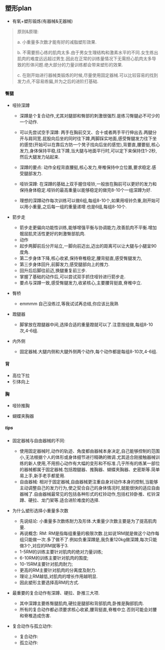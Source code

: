 ## 塑形plan

- 有氧+塑形锻炼(有器械&无器械)

> 原则&原理: 
>
> a. 小重量多次数才能有好的减脂塑形效果.
>
> b. 不需要担心练的肌肉太多.由于男女生理结构和激素水平的不同.女生练出肌肉的难度远远超过男生.因此在正常的训练量情况下无需担心肌肉太多导致的形体问题.绝大部分的力量训练都会带来塑形的效果.
>
> c. 在刚开始进行器械类锻炼的时候,尽量使用固定器械.可以比较容易的找到发力点,不容易练偏,并为之后的进阶打基础.



#### 臀腿

- 哑铃深蹲

  - 深蹲是个复合动作,尤其对腿部和臀部的刺激很强烈.是练习臀腿必不可少的一个动作.

  - 可以先尝试空手深蹲: 两手在胸前交叉、合十或者两手平行伸出去.两腿分开与肩同宽.屁股向后坐的同时往下蹲,两脚踩实地面,感受臀腿发力往下坐的感觉(开始可以在靠后方防一个凳子找向后坐的感觉),背要直,腰要挺,核心发力,身体保持平稳,往下蹲,当大腿与地面平行时,可以定下来保持住1-2秒,然后大腿发力站起来.

  - 深蹲的要点: 动作全程背直腰挺,核心发力,脊椎保持中立位置,要求稳定.感受腿部发力.

  - 哑铃深蹲: 在深蹲的基础上双手握住哑铃,一般放在胸前可以更好的发力和保持身体稳定.哑铃的最高重量以能够稳定的做完8-10个一组深蹲为好.

  - 理想的深蹲动作每次训练可以做6组,每组8-10个,如果用哑铃负重,刚开始可以用小重量,之后每一组的重量递增.也是6组,每组8-10个.

- 箭步走

  - 箭步走更偏向功能性训练,能够增强平衡与协调能力,改善肌肉不平衡.增加髋屈肌灵活性更好的刺激臀部肌肉.
  - 动作
  - 起步两脚前后分开站立,一脚向前迈出,迈出的距离可以让大腿与小腿呈90度角.
  - 第二步身体下降,核心收紧,保持脊椎稳定,腰背挺直,感受臀腿发力,
  - 第三步身体回升,前脚发力,感受腿部向上的推力.
  - 回升后后脚往前迈,换腿重复前三步.
  - 掌握了基础的动作后,可以尝试双手抓住哑铃进行箭步走.
  - 要点与深蹲一致,感受臀腿发力,收紧核心,主要腰背挺直,脊椎中立.

- 臀桥

  - emmmm 自己没练过,等我试试再总结,你应该比我熟

- 蹬腿器

  - 脚掌放在蹬腿器中间,选择合适的重量蹬就可以了.注意按组做,每组8-10次,4-6组.

- 内外侧

  - 固定器械.大腿内侧和大腿外侧两个动作,每个动作都是每组8-10次,4-6组.

#### 背

- 高位下拉
- 引体向上

#### 胸

- 哑铃推胸

- 蝴蝶夹胸器

  

##### tips

- 固定器械与自由器械的不同:
  - 使用固定器械时,动作的轨迹、角度都由器械本身决定,自己能够控制的范围小,无法根据个人的体形或身体细节进行精确的微调.尤其适合刚接触器械训练的新人使用,不用担心动作有大幅的变形和不标准.几乎所有的练某一部位的器械都属于固定器械.包括蹬腿器、推胸器、蝴蝶夹胸器、史密斯等.简单易上手,新手老手都爱用.
  - 自由器械: 相对于固定器械,自由器械更注重自身对动作本身的控制,当能够主动调整自己的发力行为,使之契合自己的身体情况时,就能很快的适应自由器械了.自由器械最常见的包括各种形式的杠铃动作,包括杠铃卧推、杠铃深蹲、硬拉、龙门架等.适合进阶难度的选择.
- 为什么塑形选择小重量多次数
  - 先说结论: 小重量多次数练耐力及形体.大重量少次数主要是为了提高肌肉量.
  - 再说概念: RM: RM是指每组重量的极限次数.比如说1RM就是做这个动作每组只能做一次.多了做不了.例如负重深蹲是,我负重120kg做深蹲,每次只能做3个,对应的RM就等于3.
  - 1-5RM的训练主要针对肌肉的绝对力量训练;
  - 6-10RM的训练主要针对肌肉的围度;
  - 10-15RM主要针对肌肉耐力;
  - 更高的RM主要针对肌肉的分离度及耐力.
  - 理论上RM越低,对肌肉的增长作用越明显.
  - 因此塑形主要选择高RM的方式.

- 最重要的复合动作有深蹲、硬拉、卧推三大项.
  - 其中深蹲主要练臀腿肌肉,硬拉是腿部和背部肌肉,卧推是胸部肌肉.
  - 所有的复合动作都必须要求核心收紧,腰背挺直,脊椎中立.否则可能会对腰和脊椎造成伤害.

- 复合动作与孤立动作:
  - 复合动作:
  - 孤立动作:
